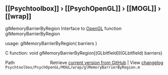 ## [[Psychtoolbox]] &#8250; [[PsychOpenGL]] &#8250; [[MOGL]] &#8250; [[wrap]]

glMemoryBarrierByRegion  Interface to [OpenGL](OpenGL) function glMemoryBarrierByRegion  
  
usage:  glMemoryBarrierByRegion( barriers )  
  
C function:  void glMemoryBarrierByRegion[(GLbitfield]((GLbitfield) barriers)  




<div class="code_header" style="text-align:right;">
  <span style="float:left;">Path&nbsp;&nbsp;</span> <span class="counter">Retrieve <a href=
  "https://raw.github.com/Psychtoolbox-3/Psychtoolbox-3/beta/Psychtoolbox/PsychOpenGL/MOGL/wrap/glMemoryBarrierByRegion.m">current version from GitHub</a> | View <a href=
  "https://github.com/Psychtoolbox-3/Psychtoolbox-3/commits/beta/Psychtoolbox/PsychOpenGL/MOGL/wrap/glMemoryBarrierByRegion.m">changelog</a></span>
</div>
<div class="code">
  <code>Psychtoolbox/PsychOpenGL/MOGL/wrap/glMemoryBarrierByRegion.m</code>
</div>

